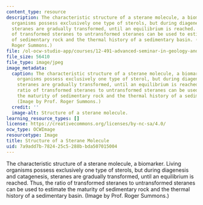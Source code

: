 ```yaml
---
content_type: resource
description: The characteristic structure of a sterane molecule, a biomarker. Living
  organisms possess exclusively one type of sterols, but during diagenesis and catagenesis,
  steranes are gradually transformed, until an equilibrium is reached. Thus, the ratio
  of transformed steranes to untransformed steranes can be used to estimate the maturity
  of sedimentary rock and the thermal history of a sedimentary basin. (Image by Prof.
  Roger Summons.)
file: /ol-ocw-studio-app/courses/12-491-advanced-seminar-in-geology-and-geochemistry-organic-geochemistry-fall-2005/7a9add7b782425c5288bbda507015004_12-491f05.jpg
file_size: 56410
file_type: image/jpeg
image_metadata:
  caption: The characteristic structure of a sterane molecule, a biomarker. Living
    organisms possess exclusively one type of sterol, but during diagenesis and catagenesis,
    steranes are gradually transformed, until an equilibrium is reached. Thus, the
    ratio of transformed steranes to untransformed steranes can be used to estimate
    the maturity of sedimentary rock and the thermal history of a sedimentary basin.
    (Image by Prof. Roger Summons.)
  credit: ''
  image-alt: Structure of a sterane molecule.
learning_resource_types: []
license: https://creativecommons.org/licenses/by-nc-sa/4.0/
ocw_type: OCWImage
resourcetype: Image
title: Structure of a Sterane Molecule
uid: 7a9add7b-7824-25c5-288b-bda507015004
---
```

The characteristic structure of a sterane molecule, a biomarker. Living organisms possess exclusively one type of sterols, but during diagenesis and catagenesis, steranes are gradually transformed, until an equilibrium is reached. Thus, the ratio of transformed steranes to untransformed steranes can be used to estimate the maturity of sedimentary rock and the thermal history of a sedimentary basin. (Image by Prof. Roger Summons.)